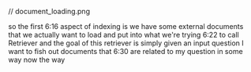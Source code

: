 // document_loading.png

so the first
6:16
aspect of indexing is we have some external documents that we actually want to load and put into what we're trying
6:22
to call Retriever and the goal of this retriever is simply given an input question I want to fish out documents that
6:30
are related to my question in some way now the way